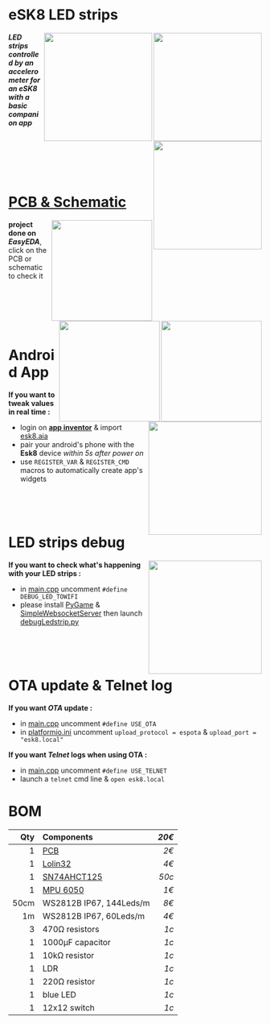 # eSK8 LED strips
<img src="https://media.giphy.com/media/IhCHKo42Hx7WFkRmzQ/giphy.gif" height="215" align="right"><img src="https://media.giphy.com/media/fY5xLxGayUptPZuTfG/giphy.gif" height="215" align="right"><img src="https://media.giphy.com/media/RfYtkG17dUJyVmbPet/giphy.gif" height="215" align="right">

***LED strips controlled by an accelerometer for an eSK8 with a basic companion app***
<p>&nbsp;</p>  <p>&nbsp;</p>   <p>&nbsp;</p>  

# [PCB & Schematic](https://easyeda.com/seb.morin/esk8) 
[<img src="https://image.easyeda.com/histories/aaf838e4a54c468f9502dc529522ac38.png" height="200" align="right">](https://easyeda.com/seb.morin/esk8)[<img src="https://i.imgur.com/bn5Pk2N.jpg" height="200" align="right">](https://easyeda.com/seb.morin/esk8)[<img src="https://i.imgur.com/fsrZ5Zs.jpg" height="200" align="right">](https://easyeda.com/seb.morin/esk8)

**project done on *EasyEDA***, click on the PCB or schematic to check it
<p>&nbsp;</p>  <p>&nbsp;</p>   <p>&nbsp;</p>

# Android App 
<img src="https://i.imgur.com/sUIXf7x.jpg" height="225" align="right">

**If you want to tweak values in real time :**
* login on **[app inventor](http://ai2.appinventor.mit.edu/)** & import [esk8.aia](https://github.com/sebdelsol/Esk8/blob/master/esk8.aia)
* pair your android's phone with the **Esk8** device *within 5s after power on*
* use `REGISTER_VAR` & `REGISTER_CMD` macros to automatically create app's widgets
<p>&nbsp;</p>  <p>&nbsp;</p>  

# LED strips debug
<img src="https://media.giphy.com/media/eJFgXPfn9yUhgEfCkM/giphy.gif" height="225" align="right">

**If you want to check what's happening with your LED strips :**
* in [main.cpp](https://github.com/sebdelsol/Esk8/blob/master/src/main.cpp) uncomment `#define DEBUG_LED_TOWIFI`
* please install [PyGame](https://www.pygame.org) & [SimpleWebsocketServer](https://pypi.org/project/simple-websocket-server) then launch [debugLedstrip.py](https://github.com/sebdelsol/Esk8/blob/master/DebugLedstrip.py)

<p>&nbsp;</p>  <p>&nbsp;</p>

# OTA update & Telnet log
**If you want *OTA* update :**
* in [main.cpp](https://github.com/sebdelsol/Esk8/blob/master/src/main.cpp) uncomment `#define USE_OTA`
* in [platformio.ini](https://github.com/sebdelsol/Esk8/blob/master/platformio.ini) uncomment `upload_protocol = espota` & `upload_port = "esk8.local"`

**If you want *Telnet* logs when using OTA :**
* in [main.cpp](https://github.com/sebdelsol/Esk8/blob/master/src/main.cpp) uncomment `#define USE_TELNET`
* launch a  `telnet` cmd line & `open esk8.local`

# BOM

Qty | Components | *20€*
---:| :---| ---:
1|[PCB](https://easyeda.com/seb.morin/esk8)| *2€*
1|[Lolin32](https://wiki.wemos.cc/products:lolin32:lolin32)| *4€*
1|[SN74AHCT125](https://www.ti.com/product/SN74AHCT125) | *50c*
1|[MPU 6050](https://invensense.tdk.com/products/motion-tracking/6-axis/mpu-6050/) | *1€*
50cm|WS2812B IP67, 144Leds/m | *8€*
1m|WS2812B IP67, 60Leds/m | *4€*
3|470Ω resistors | *1c*
1|1000μF capacitor | *1c*
1|10kΩ resistor | *1c*
1|LDR | *1c*
1|220Ω resistor | *1c*
1|blue LED | *1c*
1|12x12 switch | *1c*
